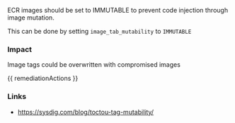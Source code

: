 
ECR images should be set to IMMUTABLE to prevent code injection through image mutation.

This can be done by setting <code>image_tab_mutability</code> to <code>IMMUTABLE</code>

### Impact
Image tags could be overwritten with compromised images

<!-- DO NOT CHANGE -->
{{ remediationActions }}

### Links
- https://sysdig.com/blog/toctou-tag-mutability/


